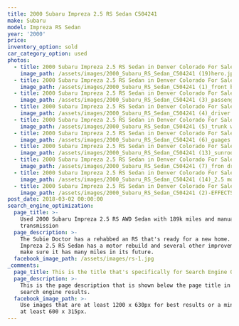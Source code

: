```yaml
---
title: 2000 Subaru Impreza 2.5 RS Sedan C504241
make: Subaru
model: Impreza RS Sedan
year: '2000'
price:
inventory_option: sold
car_category_option: used
photos:
  - title: 2000 Subaru Impreza 2.5 RS Sedan in Denver Colorado For Sale
    image_path: /assets/images/2000_Subaru_RS_Sedan_C504241 (19)hero.jpg
  - title: 2000 Subaru Impreza 2.5 RS Sedan in Denver Colorado For Sale
    image_path: /assets/images/2000_Subaru_RS_Sedan_C504241 (1)_front bumper.JPG
  - title: 2000 Subaru Impreza 2.5 RS Sedan in Denver Colorado For Sale
    image_path: /assets/images/2000_Subaru_RS_Sedan_C504241 (3)_passenger side.JPG
  - title: 2000 Subaru Impreza 2.5 RS Sedan in Denver Colorado For Sale
    image_path: /assets/images/2000_Subaru_RS_Sedan_C504241 (4)_driver side.JPG
  - title: 2000 Subaru Impreza 2.5 RS Sedan in Denver Colorado For Sale
    image_path: /assets/images/2000_Subaru_RS_Sedan_C504241 (5)_trunk wing.JPG
  - title: 2000 Subaru Impreza 2.5 RS Sedan in Denver Colorado For Sale
    image_path: /assets/images/2000_Subaru_RS_Sedan_C504241 (6)_guages.JPG
  - title: 2000 Subaru Impreza 2.5 RS Sedan in Denver Colorado For Sale
    image_path: /assets/images/2000_Subaru_RS_Sedan_C504241 (13)_sunroof.JPG
  - title: 2000 Subaru Impreza 2.5 RS Sedan in Denver Colorado For Sale
    image_path: /assets/images/2000_Subaru_RS_Sedan_C504241 (7)_fron driver seat.JPG
  - title: 2000 Subaru Impreza 2.5 RS Sedan in Denver Colorado For Sale
    image_path: /assets/images/2000_Subaru_RS_Sedan_C504241 (14)_2.5 motor.JPG
  - title: 2000 Subaru Impreza 2.5 RS Sedan in Denver Colorado For Sale
    image_path: /assets/images/2000_Subaru_RS_Sedan_C504241 (2)-EFFECTS.jpg
post_date: 2018-03-02 00:00:00
search_engine_optimization:
  page_title: >-
    Used 2000 Subaru Impreza 2.5 RS AWD Sedan with 189k miles and manual
    transmission
  page_description: >-
    The Subie Doctor has a rehabbed an RS that's ready for a new home. This 2000
    Impreza 2.5 RS Sedan has a motor rebuild and several other improvements to
    make sure it has many miles in its future.
  facebook_image_path: /assets/images/rs-1.jpg
_comments:
  page_title: This is the title that's specifically for Search Engine Optimization.
  page_description: >-
    This is the page description that is shown below the page title in the
    search engine results.
  facebook_image_path: >-
    Use images that are at least 1200 x 630px for best results or a minimum of
    at least 600 x 315px.
---
```


